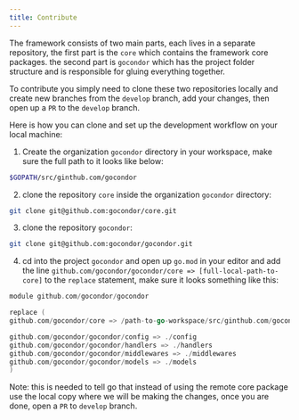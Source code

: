 ```yaml
---
title: Contribute
---
```

The framework consists of two main parts, each lives in a separate repository, the first part is the `core` which contains the framework core packages. the second part is `gocondor` which has the project folder structure and is responsible for gluing everything together.

To contribute you simply need to clone these two repositories locally and create new branches from the `develop` branch, add your changes, then open up a `PR` to the `develop` branch.

Here is how you can clone and set up the development workflow on your local machine:

1. Create the organization `gocondor` directory in your workspace, make sure the full path to it looks like below:
```bash
$GOPATH/src/ginthub.com/gocondor
```
2. clone the repository `core` inside the organization `gocondor` directory:
```bash
git clone git@github.com:gocondor/core.git
```
3. clone the repository `gocondor`:
```bash
git clone git@github.com:gocondor/gocondor.git
```
4. cd into the project `gocondor` and open up `go.mod` in your editor and add the line `github.com/gocondor/gocondor/core => [full-local-path-to-core]` to the `replace` statement, make sure it looks something like this:
```go
module github.com/gocondor/gocondor

replace (
github.com/gocondor/core => /path-to-go-workspace/src/ginthub.com/gocondor

github.com/gocondor/gocondor/config => ./config
github.com/gocondor/gocondor/handlers => ./handlers
github.com/gocondor/gocondor/middlewares => ./middlewares
github.com/gocondor/gocondor/models => ./models
)
```
Note:
this is needed to tell go that instead of using the remote core package use the local copy where we will be making the changes, once you are done, open a `PR` to `develop` branch.
